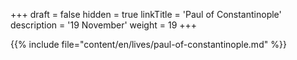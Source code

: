 +++
draft = false
hidden = true
linkTitle = 'Paul of Constantinople'
description = '19 November'
weight = 19
+++

{{% include file="content/en/lives/paul-of-constantinople.md" %}}
